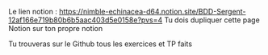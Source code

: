 Le lien notion : https://nimble-echinacea-d64.notion.site/BDD-Sergent-12af166e719b80b6b5aac403d5e0158e?pvs=4
Tu dois dupliquer cette page Notion sur ton propre notion

Tu trouveras sur le Github tous les exercices et TP faits
